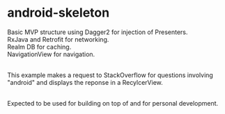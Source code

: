 # android-skeleton
Basic MVP structure using Dagger2 for injection of Presenters. 
</br>RxJava and Retrofit for networking.
</br>Realm DB for caching.
</br>NavigationView for navigation.

</br>This example makes a request to StackOverflow for questions involving "android" and displays the reponse in a RecylcerView.

</br>Expected to be used for building on top of and for personal development.
